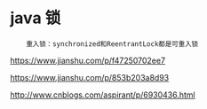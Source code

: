 # java 锁

		重入锁：synchronized和ReentrantLock都是可重入锁

https://www.jianshu.com/p/f47250702ee7

https://www.jianshu.com/p/853b203a8d93

http://www.cnblogs.com/aspirant/p/6930436.html
